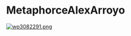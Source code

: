 # MetaphorceAlexArroyo
[![wp3082291.png](https://i.postimg.cc/bNTSBgL1/wp3082291.png)](https://postimg.cc/56XtHwht)
